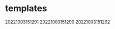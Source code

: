 # templates
[20221003151291](/zet/20221003151291/README.md)
[20221003151290](/zet/20221003151290/README.md)
[20221003151292](/zet/20221003151292/README.md)

